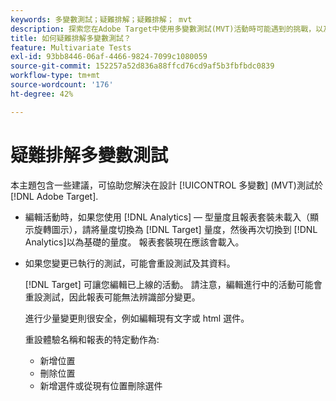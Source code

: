 ```yaml
---
keywords: 多變數測試；疑難排解；疑難排解； mvt
description: 探索您在Adobe Target中使用多變數測試(MVT)活動時可能遇到的挑戰，以及建議的解決方案。
title: 如何疑難排解多變數測試？
feature: Multivariate Tests
exl-id: 93bb8446-06af-4466-9824-7099c1080059
source-git-commit: 152257a52d836a88ffcd76cd9af5b3fbfbdc0839
workflow-type: tm+mt
source-wordcount: '176'
ht-degree: 42%

---
```


# 疑難排解多變數測試

本主題包含一些建議，可協助您解決在設計 [!UICONTROL 多變數] (MVT)測試於 [!DNL Adobe Target].

* 編輯活動時，如果您使用 [!DNL Analytics] — 型量度且報表套裝未載入（顯示旋轉圖示），請將量度切換為 [!DNL Target] 量度，然後再次切換到 [!DNL Analytics]以為基礎的量度。 報表套裝現在應該會載入。
* 如果您變更已執行的測試，可能會重設測試及其資料。

   [!DNL Target] 可讓您編輯已上線的活動。 請注意，編輯進行中的活動可能會重設測試，因此報表可能無法辨識部分變更。

   進行少量變更則很安全，例如編輯現有文字或 html 選件。

   重設體驗名稱和報表的特定動作為:

   * 新增位置
   * 刪除位置
   * 新增選件或從現有位置刪除選件

